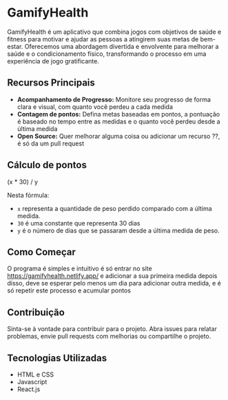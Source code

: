 # GamifyHealth
GamifyHealth é um aplicativo que combina jogos com objetivos de saúde e fitness para motivar e ajudar as pessoas a atingirem suas metas de bem-estar. Oferecemos uma abordagem divertida e envolvente para melhorar a saúde e o condicionamento físico, transformando o processo em uma experiência de jogo gratificante.

## Recursos Principais
- **Acompanhamento de Progresso:** Monitore seu progresso de forma clara e visual, com quanto você perdeu a cada medida
- **Contagem de pontos:** Defina metas baseadas em pontos, a pontuação é baseado no tempo entre as medidas e o quanto você perdeu desde a última medida
- **Open Source:** Quer melhorar alguma coisa ou adicionar um recurso ??, é só da um pull request

## Cálculo de pontos
(x * 30) / y

Nesta fórmula:
- `x` representa a quantidade de peso perdido comparado com a última medida.
- `30` é uma constante que representa 30 dias
- `y` é o número de dias que se passaram desde a última medida de peso.

## Como Começar
O programa é simples e intuitivo é só entrar no site https://gamifyhealth.netlify.app/ e adicionar a sua primeira medida
depois disso, deve se esperar pelo menos um dia para adicionar outra medida, e é só repetir este processo e acumular pontos

## Contribuição
Sinta-se à vontade para contribuir para o projeto. Abra issues para relatar problemas, envie pull requests com melhorias ou compartilhe o projeto.

## Tecnologias Utilizadas
- HTML e CSS
- Javascript
- React.js

